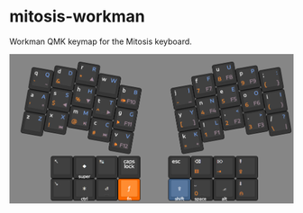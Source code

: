 # mitosis-workman

Workman QMK keymap for the Mitosis keyboard.

![Layout](/mitosis-workman.png?raw=true "Layout")